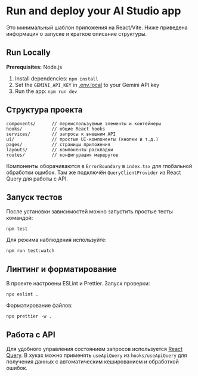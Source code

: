 # Run and deploy your AI Studio app

Это минимальный шаблон приложения на React/Vite. Ниже приведена информация о запуске и краткое описание структуры.

## Run Locally

**Prerequisites:** Node.js

1. Install dependencies:
   `npm install`
2. Set the `GEMINI_API_KEY` in [.env.local](.env.local) to your Gemini API key
3. Run the app:
   `npm run dev`

## Структура проекта

```
components/      // переиспользуемые элементы и контейнеры
hooks/           // общие React hooks
services/        // запросы к внешним API
ui/              // простые UI-компоненты (кнопки и т.д.)
pages/           // страницы приложения
layouts/         // компоненты раскладки
routes/          // конфигурация маршрутов
```

Компоненты оборачиваются в `ErrorBoundary` в `index.tsx` для глобальной обработки ошибок. Там же подключён `QueryClientProvider` из React Query для работы с API.

## Запуск тестов

После установки зависимостей можно запустить простые тесты командой:

`npm test`

Для режима наблюдения используйте:

`npm run test:watch`

## Линтинг и форматирование

В проекте настроены ESLint и Prettier. Запуск проверки:

```
npx eslint .
```

Форматирование файлов:

```
npx prettier -w .
```

## Работа с API

Для удобного управления состоянием запросов используется [React Query](https://tanstack.com/query). В хуках можно применять `useApiQuery` из `hooks/useApiQuery` для получения данных с автоматическим кешированием и обработкой ошибок.
